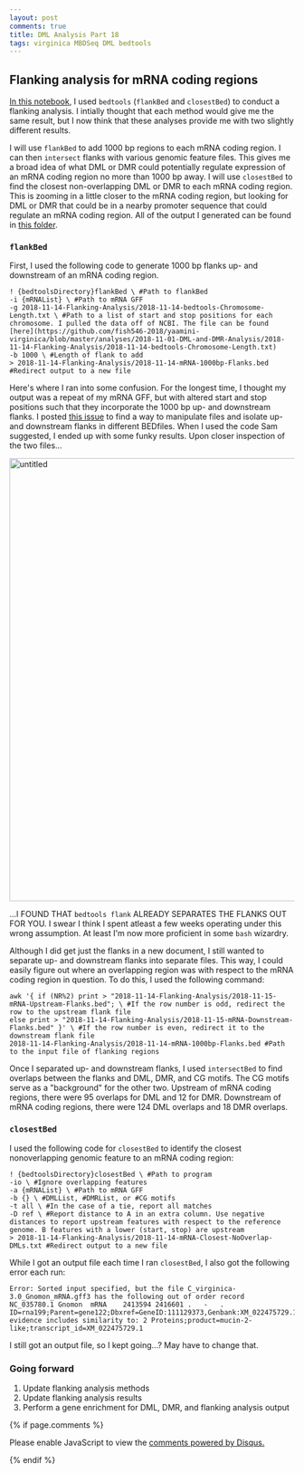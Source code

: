 ```yaml
---
layout: post
comments: true
title: DML Analysis Part 18
tags: virginica MBDSeq DML bedtools
---
```


## Flanking analysis for mRNA coding regions

[In this notebook](https://github.com/fish546-2018/yaamini-virginica/blob/master/notebooks/2018-11-01-DML-and-DMR-Analysis.ipynb), I used `bedtools` (`flankBed` and `closestBed`) to conduct a flanking analysis. I intially thought that each method would give me the same result, but I now think that these analyses provide me with two slightly different results.

I will use `flankBed` to add 1000 bp regions to each mRNA coding region. I can then `intersect` flanks with various genomic feature files. This gives me a broad idea of what DML or DMR could potentially regulate expression of an mRNA coding region no more than 1000 bp away. I will use `closestBed` to find the closest non-overlapping DML or DMR to each mRNA coding region. This is zooming in a little closer to the mRNA coding region, but looking for DML or DMR that could be in a nearby promoter sequence that could regulate an mRNA coding region. All of the output I generated can be found in [this folder](https://github.com/fish546-2018/yaamini-virginica/tree/master/analyses/2018-11-01-DML-and-DMR-Analysis/2018-11-14-Flanking-Analysis).

### `flankBed`

First, I used the following code to generate 1000 bp flanks up- and downstream of an mRNA coding region.

```
! {bedtoolsDirectory}flankBed \ #Path to flankBed
-i {mRNAList} \ #Path to mRNA GFF
-g 2018-11-14-Flanking-Analysis/2018-11-14-bedtools-Chromosome-Length.txt \ #Path to a list of start and stop positions for each chromosome. I pulled the data off of NCBI. The file can be found [here](https://github.com/fish546-2018/yaamini-virginica/blob/master/analyses/2018-11-01-DML-and-DMR-Analysis/2018-11-14-Flanking-Analysis/2018-11-14-bedtools-Chromosome-Length.txt)
-b 1000 \ #Length of flank to add
> 2018-11-14-Flanking-Analysis/2018-11-14-mRNA-1000bp-Flanks.bed #Redirect output to a new file
```

Here's where I ran into some confusion. For the longest time, I thought my output was a repeat of my mRNA GFF, but with altered start and stop positions such that they incorporate the 1000 bp up- and downstream flanks. I posted [this issue](https://github.com/RobertsLab/resources/issues/488) to find a way to manipulate files and isolate up- and downstream flanks in different BEDfiles. When I used the code Sam suggested, I ended up with some funky results. Upon closer inspection of the two files...

<img width="783" alt="untitled" src="https://user-images.githubusercontent.com/22335838/48598845-dc0b9180-e919-11e8-9723-b9adec071fe7.png">

...I FOUND THAT `bedtools flank` ALREADY SEPARATES THE FLANKS OUT FOR YOU. I swear I think I spent atleast a few weeks operating under this wrong assumption. At least I'm now more proficient in some `bash` wizardry.

Although I did get just the flanks in a new document, I still wanted to separate up- and downstream flanks into separate files. This way, I could easily figure out where an overlapping region was with respect to the mRNA coding region in question. To do this, I used the following command:

```
awk '{ if (NR%2) print > "2018-11-14-Flanking-Analysis/2018-11-15-mRNA-Upstream-Flanks.bed"; \ #If the row number is odd, redirect the row to the upstream flank file
else print > "2018-11-14-Flanking-Analysis/2018-11-15-mRNA-Downstream-Flanks.bed" }' \ #If the row number is even, redirect it to the downstream flank file
2018-11-14-Flanking-Analysis/2018-11-14-mRNA-1000bp-Flanks.bed #Path to the input file of flanking regions
```

Once I separated up- and downstream flanks, I used `intersectBed` to find overlaps between the flanks and DML, DMR, and CG motifs. The CG motifs serve as a "background" for the other two. Upstream of mRNA coding regions, there were 95 overlaps for DML and 12 for DMR. Downstream of mRNA coding regions, there were 124 DML overlaps and 18 DMR overlaps.

### `closestBed`

I used the following code for `closestBed` to identify the closest nonoverlapping genomic feature to an mRNA coding region:

```
! {bedtoolsDirectory}closestBed \ #Path to program
-io \ #Ignore overlapping features
-a {mRNAList} \ #Path to mRNA GFF
-b {} \ #DMLList, #DMRList, or #CG motifs
-t all \ #In the case of a tie, report all matches
-D ref \ #Report distance to A in an extra column. Use negative distances to report upstream features with respect to the reference genome. B features with a lower (start, stop) are upstream
> 2018-11-14-Flanking-Analysis/2018-11-14-mRNA-Closest-NoOverlap-DMLs.txt #Redirect output to a new file
```

While I got an output file each time I ran `closestBed`, I also got the following error each run:

```
Error: Sorted input specified, but the file C_virginica-3.0_Gnomon_mRNA.gff3 has the following out of order record
NC_035780.1	Gnomon	mRNA	2413594	2416601	.	-	.	ID=rna199;Parent=gene122;Dbxref=GeneID:111129373,Genbank:XM_022475729.1;Name=XM_022475729.1;gbkey=mRNA;gene=LOC111129373;model_evidence=Supporting evidence includes similarity to: 2 Proteins;product=mucin-2-like;transcript_id=XM_022475729.1
```

I still got an output file, so I kept going...? May have to change that.

### Going forward

1. Update flanking analysis methods
2. Update flanking analysis results
3. Perform a gene enrichment for DML, DMR, and flanking analysis output

{% if page.comments %}

<div id="disqus_thread"></div>
<script>

/**
*  RECOMMENDED CONFIGURATION VARIABLES: EDIT AND UNCOMMENT THE SECTION BELOW TO INSERT DYNAMIC VALUES FROM YOUR PLATFORM OR CMS.
*  LEARN WHY DEFINING THESE VARIABLES IS IMPORTANT: https://disqus.com/admin/universalcode/#configuration-variables*/
/*
var disqus_config = function () {
this.page.url = PAGE_URL;  // Replace PAGE_URL with your page's canonical URL variable
this.page.identifier = PAGE_IDENTIFIER; // Replace PAGE_IDENTIFIER with your page's unique identifier variable
};
*/
(function() { // DON'T EDIT BELOW THIS LINE
var d = document, s = d.createElement('script');
s.src = 'https://the-responsible-grad-student.disqus.com/embed.js';
s.setAttribute('data-timestamp', +new Date());
(d.head || d.body).appendChild(s);
})();
</script>
<noscript>Please enable JavaScript to view the <a href="https://disqus.com/?ref_noscript">comments powered by Disqus.</a></noscript>

{% endif %}

<script id="dsq-count-scr" src="//the-responsible-grad-student.disqus.com/count.js" async></script>

